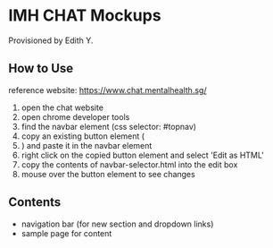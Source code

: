 # IMH CHAT Mockups

Provisioned by Edith Y.

## How to Use

reference website: https://www.chat.mentalhealth.sg/

1. open the chat website
2. open chrome developer tools
3. find the navbar element (css selector: #topnav)
4. copy an existing button element (<li>) and paste it in the navbar element
5. right click on the copied button element and select 'Edit as HTML'
6. copy the contents of navbar-selector.html into the edit box
7. mouse over the button element to see changes

## Contents

- navigation bar (for new section and dropdown links)
- sample page for content
